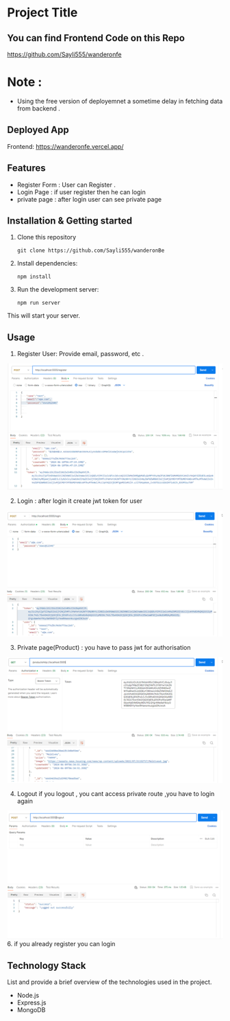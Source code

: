 # Project Title

## You can find Frontend Code on this Repo

https://github.com/Sayli555/wanderonfe

# Note :
- Using the free version of deployemnet a sometime delay in fetching data from backend .

## Deployed App

 Frontend: https://wanderonfe.vercel.app/
 
## Features

- Register Form   : User can Register .
- Login Page      : if user register then he can login 
- private page    : after login user can see private page


## Installation & Getting started

1. Clone this repository
    ```
    git clone https://github.com/Sayli555/wanderonBe
    ```

2. Install dependencies:

    ```
    npm install
    ```
3. Run the development server:
    ```
    npm run server
    ```

This will start your server.

## Usage

1. Register User:
Provide email, password, etc .
<img src="https://github.com/Sayli555/project-images/blob/master/wonderonbe1.png?raw=true"/>

2. Login :
after login it create jwt token for user
<img src="https://github.com/Sayli555/project-images/blob/master/wonderonbe2.png?raw=true"/>

3. Private page(Product) :
you have to pass jwt for authorisation
<img src="https://github.com/Sayli555/project-images/blob/master/wonderonbe3.png?raw=true"/>

4. Logout
if you logout , you cant access private route ,you have to login again
<img src="https://github.com/Sayli555/project-images/blob/master/wonderonbe4.png?raw=true"/>
6. if you already register you can login
   
## Technology Stack

List and provide a brief overview of the technologies used in the project.
- Node.js
- Express.js
- MongoDB
